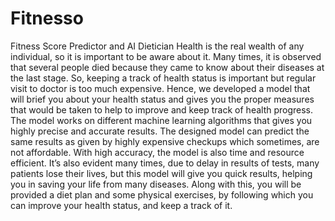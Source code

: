 # Fitnesso
Fitness Score Predictor and AI Dietician
Health is the real wealth of any individual, so it is important to be aware about it. Many times, it is observed that several people died because they came to know about their diseases at the last stage. So, keeping a track of health status is important but regular visit to doctor is too much expensive. Hence, we developed a model that will brief you about your health status and gives you the proper measures that would be taken to help to improve and keep track of health progress. The model works on different machine learning algorithms that gives you highly precise and accurate results. The designed model can predict the same results as given by highly expensive checkups which sometimes, are not affordable. With high accuracy, the model is also time and resource efficient. It’s also evident many times, due to delay in results of tests, many patients lose their lives, but this model will give you quick results, helping you in saving your life from many diseases. Along with this, you will be provided a diet plan and some physical exercises, by following which you can improve your health status, and keep a track of it.
